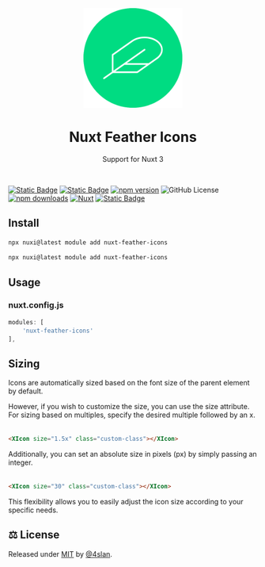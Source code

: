 <div align="center">
<img src=".github/nuxt-feather-icons.svg" width="200">
</div>
<h1 align="center">Nuxt Feather Icons</h1>
<p align="center">Support for Nuxt 3</p>
<br>


[![Static Badge][npm-src]][npm-href]
[![Static Badge][github-src]][github-href]
[![npm version][npm-v-src]][npm-v-href]
![GitHub License][license]
[![npm downloads][npm-d-src]][npm-d-href]
[![Nuxt][nuxt-src]][nuxt-href]
[![Static Badge][sponsor-src]][sponsor-href]

## Install

```bash
npx nuxi@latest module add nuxt-feather-icons
```

```bash
npx nuxi@latest module add nuxt-feather-icons
```

## Usage

### nuxt.config.js

``` js
modules: [
    'nuxt-feather-icons'
],
```

## Sizing

<p>Icons are automatically sized based on the font size of the parent element by default.</p>
<p>However, if you wish to customize the size, you can use the size attribute. For sizing based on multiples, specify the
desired multiple followed by an x.</p>

```html

<XIcon size="1.5x" class="custom-class"></XIcon>
```

<p>Additionally, you can set an absolute size in pixels (px) by simply passing an integer.</p>

```html

<XIcon size="30" class="custom-class"></XIcon>
```

<p>This flexibility allows you to easily adjust the icon size according to your specific needs.</p>

## ⚖️ License

Released under [MIT](/LICENSE) by [@4slan](https://github.com/4sllan).

[npm-src]: https://img.shields.io/badge/NPM:nuxt-feather-icons?style=flat-square&colorA=18181B&colorB=28CF8D

[npm-href]:https://www.npmjs.com/package/nuxt-feather-icons

[github-src]: https://img.shields.io/badge/GITHUB:nuxt-feather-icons?style=flat-square&colorA=18181B&colorB=28CF8D

[github-href]: https://github.com/4sllan/nuxt-feather-icons

[npm-v-src]: https://img.shields.io/npm/v/nuxt-feather-icons/latest.svg?style=flat-square&colorA=18181B&colorB=28CF8D

[npm-v-href]: https://www.npmjs.com/package/nuxt-feather-icons

[license]: https://img.shields.io/github/license/4sllan/nuxt-feather-icons?style=flat-square&colorA=18181B&colorB=28CF8D

[nuxt-src]: https://img.shields.io/badge/Nuxt-18181B?logo=nuxt.js

[nuxt-href]: https://nuxt.com

[npm-d-src]: https://img.shields.io/npm/dt/nuxt-feather-icons.svg?style=flat-square&colorA=18181B&colorB=28CF8D

[npm-d-href]: https://www.npmjs.com/package/nuxt-feather-icons

[sponsor-src]: https://img.shields.io/badge/-%E2%99%A5%20Sponsors-ec5cc6?style=flat-square

[sponsor-href]:https://github.com/sponsors/4sllan